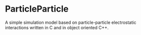 # ParticleParticle
A simple simulation model based on particle-particle electrostatic interactions written in C and in object oriented C++.


